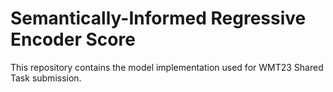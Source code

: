 # Semantically-Informed Regressive Encoder Score
This repository contains the model implementation used for WMT23 Shared Task submission.
